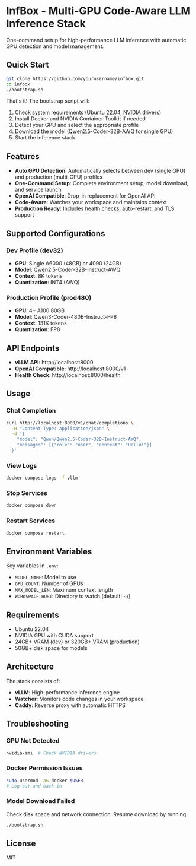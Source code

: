# InfBox - Multi-GPU Code-Aware LLM Inference Stack

One-command setup for high-performance LLM inference with automatic GPU detection and model management.

## Quick Start

```bash
git clone https://github.com/yourusername/infbox.git
cd infbox
./bootstrap.sh
```

That's it! The bootstrap script will:
1. Check system requirements (Ubuntu 22.04, NVIDIA drivers)
2. Install Docker and NVIDIA Container Toolkit if needed
3. Detect your GPU and select the appropriate profile
4. Download the model (Qwen2.5-Coder-32B-AWQ for single GPU)
5. Start the inference stack

## Features

- **Auto GPU Detection**: Automatically selects between dev (single GPU) and production (multi-GPU) profiles
- **One-Command Setup**: Complete environment setup, model download, and service launch
- **OpenAI Compatible**: Drop-in replacement for OpenAI API
- **Code-Aware**: Watches your workspace and maintains context
- **Production Ready**: Includes health checks, auto-restart, and TLS support

## Supported Configurations

### Dev Profile (dev32)
- **GPU**: Single A6000 (48GB) or 4090 (24GB)
- **Model**: Qwen2.5-Coder-32B-Instruct-AWQ
- **Context**: 8K tokens
- **Quantization**: INT4 (AWQ)

### Production Profile (prod480)
- **GPU**: 4+ A100 80GB
- **Model**: Qwen3-Coder-480B-Instruct-FP8
- **Context**: 131K tokens
- **Quantization**: FP8

## API Endpoints

- **vLLM API**: http://localhost:8000
- **OpenAI Compatible**: http://localhost:8000/v1
- **Health Check**: http://localhost:8000/health

## Usage

### Chat Completion
```bash
curl http://localhost:8000/v1/chat/completions \
  -H "Content-Type: application/json" \
  -d '{
    "model": "Qwen/Qwen2.5-Coder-32B-Instruct-AWQ",
    "messages": [{"role": "user", "content": "Hello!"}]
  }'
```

### View Logs
```bash
docker compose logs -f vllm
```

### Stop Services
```bash
docker compose down
```

### Restart Services
```bash
docker compose restart
```

## Environment Variables

Key variables in `.env`:
- `MODEL_NAME`: Model to use
- `GPU_COUNT`: Number of GPUs
- `MAX_MODEL_LEN`: Maximum context length
- `WORKSPACE_HOST`: Directory to watch (default: ~/)

## Requirements

- Ubuntu 22.04
- NVIDIA GPU with CUDA support
- 24GB+ VRAM (dev) or 320GB+ VRAM (production)
- 50GB+ disk space for models

## Architecture

The stack consists of:
- **vLLM**: High-performance inference engine
- **Watcher**: Monitors code changes in your workspace
- **Caddy**: Reverse proxy with automatic HTTPS

## Troubleshooting

### GPU Not Detected
```bash
nvidia-smi  # Check NVIDIA drivers
```

### Docker Permission Issues
```bash
sudo usermod -aG docker $USER
# Log out and back in
```

### Model Download Failed
Check disk space and network connection. Resume download by running:
```bash
./bootstrap.sh
```

## License

MIT